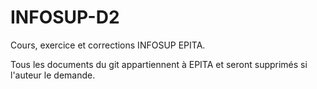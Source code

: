 # INFOSUP-D2
Cours, exercice et corrections INFOSUP EPITA.

Tous les documents du git appartiennent à EPITA et seront supprimés si l'auteur le demande.
